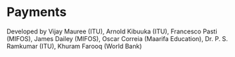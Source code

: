 # Payments

Developed by Vijay Mauree (ITU), Arnold Kibuuka (ITU), Francesco Pasti (MIFOS), James Dailey (MIFOS), Oscar Correia (Maarifa Education), Dr. P. S. Ramkumar (ITU), Khuram Farooq (World Bank)

